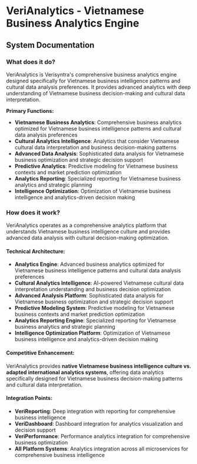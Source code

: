 # VeriAnalytics - Vietnamese Business Analytics Engine
## System Documentation

### **What does it do?**

VeriAnalytics is Verisyntra's comprehensive business analytics engine designed specifically for Vietnamese business intelligence patterns and cultural data analysis preferences. It provides advanced analytics with deep understanding of Vietnamese business decision-making and cultural data interpretation.

**Primary Functions:**
- **Vietnamese Business Analytics**: Comprehensive business analytics optimized for Vietnamese business intelligence patterns and cultural data analysis preferences
- **Cultural Analytics Intelligence**: Analytics that consider Vietnamese cultural data interpretation and business decision-making patterns
- **Advanced Data Analysis**: Sophisticated data analysis for Vietnamese business optimization and strategic decision support
- **Predictive Analytics**: Predictive modeling for Vietnamese business contexts and market prediction optimization
- **Analytics Reporting**: Specialized reporting for Vietnamese business analytics and strategic planning
- **Intelligence Optimization**: Optimization of Vietnamese business intelligence and analytics-driven decision making

### **How does it work?**

VeriAnalytics operates as a comprehensive analytics platform that understands Vietnamese business intelligence culture and provides advanced data analysis with cultural decision-making optimization.

#### **Technical Architecture:**
- **Analytics Engine**: Advanced business analytics optimized for Vietnamese business intelligence patterns and cultural data analysis preferences
- **Cultural Analytics Intelligence**: AI-powered Vietnamese cultural data interpretation understanding and business decision optimization
- **Advanced Analysis Platform**: Sophisticated data analysis for Vietnamese business optimization and strategic decision support
- **Predictive Modeling System**: Predictive modeling for Vietnamese business contexts and market prediction optimization
- **Analytics Reporting Engine**: Specialized reporting for Vietnamese business analytics and strategic planning
- **Intelligence Optimization Platform**: Optimization of Vietnamese business intelligence and analytics-driven decision making

#### **Competitive Enhancement:**
VeriAnalytics provides **native Vietnamese business intelligence culture vs. adapted international analytics systems**, offering data analytics specifically designed for Vietnamese business decision-making patterns and cultural data interpretation.

#### **Integration Points:**
- **VeriReporting**: Deep integration with reporting for comprehensive business intelligence
- **VeriDashboard**: Dashboard integration for analytics visualization and decision support
- **VeriPerformance**: Performance analytics integration for comprehensive business optimization
- **All Platform Systems**: Analytics integration across all microservices for comprehensive business intelligence